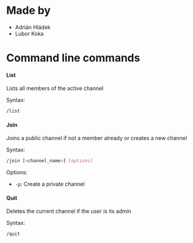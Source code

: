 # Made by
- Adrián Hládek
- Lubor Koka



# Command line commands

#### List
Lists all members of the active channel

Syntax:

```bash
/list
```

#### Join
Joins a public channel if not a member already or creates a new channel

Syntax:

```bash
/join [<channel_name>] [options]
```

Options:
- `-p`: Create a private channel



#### Quit
Deletes the current channel if the user is its admin

Syntax:

```bash
/quit
```

